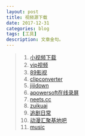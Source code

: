 ```yaml
---
layout: post
title: 视频源下载
date: 2017-12-31
categories: blog
tags: [工具]
description: 文章金句。
---
```



>1. [小视频下载](http://www.downfi.com/video/)   
>2. [vip视频](http://tv.dsqndh.com/)
>2. [89影视](http://www.yubo360.com/)
>2. [clipconverter](http://www.clipconverter.cc/)  
>2. [jijidown](http://www.jijidown.com/)
>2. [apowersoft在线录屏](https://www.apowersoft.cn/free-online-screen-recorder)
>2. [neets.cc](http://neets.cc/category?state=&page=1&type=&country=&endYear=&startYear=&week=&order=2)
>2. [zuikuai](http://www.zuikuai.tv)
>2. [追剧日常](http://www.lukou.com/userfeed/10885005)
>2. [动漫汇聚基地吧](https://tieba.baidu.com/f?ie=utf-8&kw=%E5%8A%A8%E6%BC%AB%E6%B1%87%E8%81%9A%E5%9F%BA%E5%9C%B0&fr=search)
>2. [music](http://music.dsqndh.com/)



